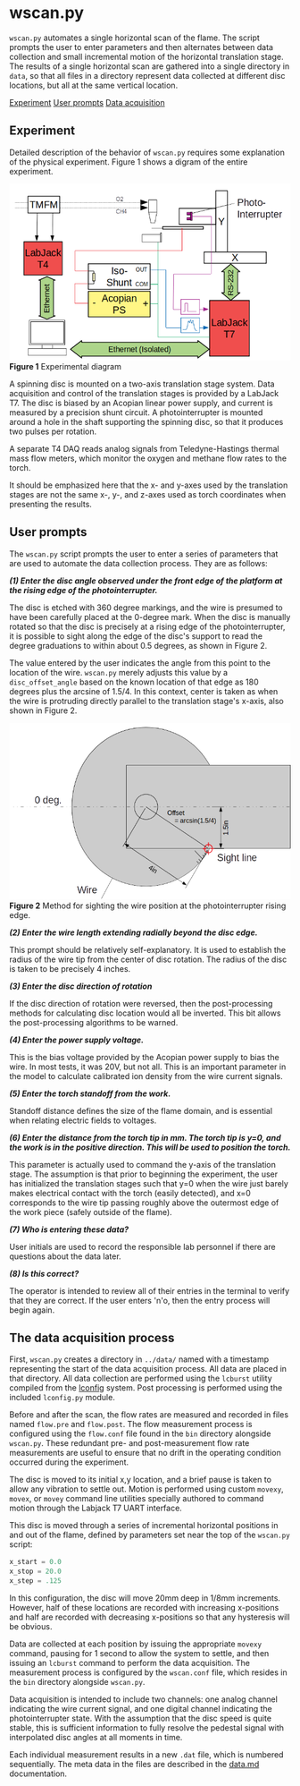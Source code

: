 # wscan.py

`wscan.py` automates a single horizontal scan of the flame.  The script prompts the user to enter parameters and then alternates between data collection and small incremental motion of the horizontal translation stage.  The results of a single horizontal scan are gathered into a single directory in `data`, so that all files in a directory represent data collected at different disc locations, but all at the same vertical location.

[Experiment](#experiment)
[User prompts](#prompts)
[Data acquisition](#data)

## <a name=experiment></a> Experiment

Detailed description of the behavior of `wscan.py` requires some explanation of the physical experiment.  Figure 1 shows a digram of the entire experiment.

![Experimental Diagram](experiment.png)
**Figure 1** Experimental diagram

A spinning disc is mounted on a two-axis translation stage system.  Data acquisition and control of the translation stages is provided by a LabJack T7.  The disc is biased by an Acopian linear power supply, and current is measured by a precision shunt circuit.  A photointerrupter is mounted around a hole in the shaft supporting the spinning disc, so that it produces two pulses per rotation.

A separate T4 DAQ reads analog signals from Teledyne-Hastings thermal mass flow meters, which monitor the oxygen and methane flow rates to the torch.

It should be emphasized here that the x- and y-axes used by the translation stages are not the same x-, y-, and z-axes used as torch coordinates when presenting the results.

## <a name=prompts></a> User prompts

The `wscan.py` script prompts the user to enter a series of parameters that are used to automate the data collection process.  They are as follows:

**_(1) Enter the disc angle observed under the front edge of the platform at the rising edge of the photointerrupter._**

The disc is etched with 360 degree markings, and the wire is presumed to have been carefully placed at the 0-degree mark.  When the disc is manually rotated so that the disc is precisely at a rising edge of the photointerrupter, it is possible to sight along the edge of the disc's support to read the degree graduations to within about 0.5 degrees, as shown in Figure 2.

The value entered by the user indicates the angle from this point to the location of the wire.  `wscan.py` merely adjusts this value by a `disc_offset_angle` based on the known location of that edge as 180 degrees plus the arcsine of 1.5/4.  In this context, center is taken as when the wire is protruding directly parallel to the translation stage's x-axis, also shown in Figure 2.

![angle.png](angle.png)
**Figure 2** Method for sighting the wire position at the photointerrupter rising edge.

**_(2) Enter the wire length extending radially beyond the disc edge._**

This prompt should be relatively self-explanatory.  It is used to establish the radius of the wire tip from the center of disc rotation.  The radius of the disc is taken to be precisely 4 inches.

**_(3) Enter the disc direction of rotation_**

If the disc direction of rotation were reversed, then the post-processing methods for calculating disc location would all be inverted.  This bit allows the post-processing algorithms to be warned.

**_(4) Enter the power supply voltage._**

This is the bias voltage provided by the Acopian power supply to bias the wire.  In most tests, it was 20V, but not all.  This is an important parameter in the model to calculate calibrated ion density from the wire current signals.

**_(5) Enter the torch standoff from the work._**

Standoff distance defines the size of the flame domain, and is essential when relating electric fields to voltages.

**_(6) Enter the distance from the torch tip in mm.  The torch tip is y=0, and the work is in the positive direction.  This will be used to position the torch._**

This parameter is actually used to command the y-axis of the translation stage.  The assumption is that prior to beginning the experiment, the user has initialized the translation stages such that y=0 when the wire just barely makes electrical contact with the torch (easily detected), and x=0 corresponds to the wire tip passing roughly above the outermost edge of the work piece (safely outside of the flame).

**_(7) Who is entering these data?_**

User initials are used to record the responsible lab personnel if there are questions about the data later.

**_(8) Is this correct?_**

The operator is intended to review all of their entries in the terminal to verify that they are correct.  If the user enters 'n'o, then the entry process will begin again.

## <a name=data></a> The data acquisition process

First, `wscan.py` creates a directory in `../data/` named with a timestamp representing the start of the data acquisition process.  All data are placed in that directory.  All data collection are performed using the `lcburst` utility compiled from the [lconfig](https://github.com/chmarti1/lconfig) system.  Post processing is performed using the included `lconfig.py` module.

Before and after the scan, the flow rates are measured and recorded in files named `flow.pre` and `flow.post`.  The flow measurement process is configured using the `flow.conf` file found in the `bin` directory alongside `wscan.py`.  These redundant pre- and post-measurement flow rate measurements are useful to ensure that no drift in the operating condition occurred during the experiment.

The disc is moved to its initial x,y location, and a brief pause is taken to allow any vibration to settle out.  Motion is performed using custom `movexy`, `movex`, or `movey` command line utilities specially authored to command motion through the Labjack T7 UART interface.

This disc is moved through a series of incremental horizontal positions in and out of the flame, defined by parameters set near the top of the `wscan.py` script:

```python
x_start = 0.0
x_stop = 20.0
x_step = .125
```

In this configuration, the disc will move 20mm deep in 1/8mm increments.  However, half of these locations are recorded with increasing x-positions and half are recorded with decreasing x-positions so that any hysteresis will be obvious.

Data are collected at each position by issuing the appropriate `movexy` command, pausing for 1 second to allow the system to settle, and then issuing an `lcburst` command to perform the data acquisition.  The measurement process is configured by the `wscan.conf` file, which resides in the `bin` directory alongside `wscan.py`.

Data acquisition is intended to include two channels: one analog channel indicating the wire current signal, and one digital channel indicating the photointerrupter state.  With the assumption that the disc speed is quite stable, this is sufficient information to fully resolve the pedestal signal with interpolated disc angles at all moments in time.

Each individual measurement results in a new `.dat` file, which is numbered sequentially.  The meta data in the files are described in the [data.md](data.md) documentation.